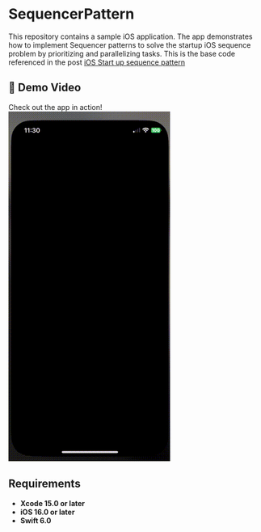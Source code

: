 # SequencerPattern
This repository contains a sample iOS application. The app demonstrates how to implement Sequencer patterns to solve the startup iOS sequence problem by prioritizing and parallelizing tasks. This is the base code referenced in the post [iOS Start up sequence pattern](https://javios.eu/swift/ios-start-up-sequencer-pattern/)


## 🎥 Demo Video

Check out the app in action!  
![CoreLocation Sample App review](media/whatsnew.gif)  


## Requirements

- **Xcode 15.0 or later**
- **iOS 16.0 or later**
- **Swift 6.0**